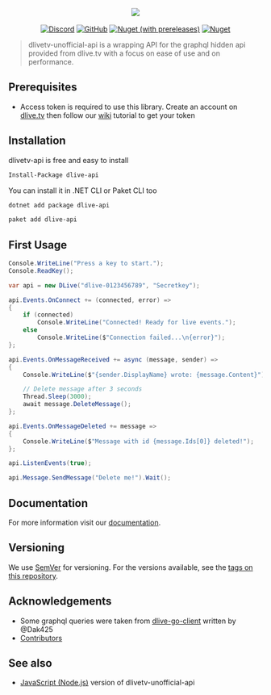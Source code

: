
<p align="center">
    <a href="#"><img src="https://i.imgur.com/YKVDbow.jpg" /></a>
    <br />
    <br />
    <a href="https://discord.gg/DcuYTCW"><img alt="Discord" src="https://img.shields.io/discord/581547415316987935.svg?label=Discord&style=for-the-badge"></a>
    <a href="https://github.com/dlive-apis/dlivetv-api-net/blob/master/LICENSE"><img alt="GitHub" src="https://img.shields.io/github/license/dlive-apis/dlivetv-api-net.svg?style=for-the-badge"></a>
    <a href="https://www.nuget.org/packages/dlive-api"><img alt="Nuget (with prereleases)" src="https://img.shields.io/nuget/vpre/dlive-api.svg?style=for-the-badge"></a>
    <a href="https://www.nuget.org/packages/dlive-api"><img alt="Nuget" src="https://img.shields.io/nuget/dt/dlive-api.svg?style=for-the-badge"></a>
</p>


> dlivetv-unofficial-api is a wrapping API for the graphql hidden api provided from dlive.tv with a focus on ease of use and on performance. 

## Prerequisites
- Access token is required to use this library. Create an account on [dlive.tv](https://dlive.tv/) then follow our [wiki](https://dlive.timedot.cc/tutorials) tutorial to get your token

## Installation
dlivetv-api is free and easy to install
```bash
Install-Package dlive-api
```
You can install it in .NET CLI or Paket CLI too
```bash
dotnet add package dlive-api
```
```bash
paket add dlive-api
```

## First Usage
```csharp
Console.WriteLine("Press a key to start.");
Console.ReadKey();

var api = new DLive("dlive-0123456789", "Secretkey");

api.Events.OnConnect += (connected, error) =>
{
	if (connected)
		Console.WriteLine("Connected! Ready for live events.");
	else
		Console.WriteLine($"Connection failed...\n{error}");
};

api.Events.OnMessageReceived += async (message, sender) =>
{
	Console.WriteLine($"{sender.DisplayName} wrote: {message.Content}");

	// Delete message after 3 seconds
	Thread.Sleep(3000);
	await message.DeleteMessage();
};

api.Events.OnMessageDeleted += message =>
{
	Console.WriteLine($"Message with id {message.Ids[0]} deleted!");
};

api.ListenEvents(true);

api.Message.SendMessage("Delete me!").Wait();

```
## Documentation
For more information visit our [documentation](https://dlive.timedot.cc/).

## Versioning

We use [SemVer](http://semver.org/) for versioning. For the versions available, see the [tags on this repository](https://github.com/dlive-apis/dlivetv-api-net/tags). 

## Acknowledgements

- Some graphql queries were taken from [dlive-go-client](https://github.com/Dak425/dlive) written by @Dak425
- [Contributors](https://github.com/dlive-apis/dlivetv-api-net/graphs/contributors)

## See also

- [JavaScript (Node.js)](https://github.com/dlive-apis/dlivetv-api-js) version of dlivetv-unofficial-api
